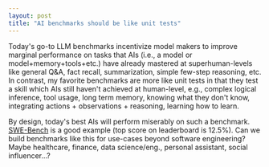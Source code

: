 ```yaml
---
layout: post
title: "AI benchmarks should be like unit tests"
---
```


Today's go-to LLM benchmarks incentivize model makers to improve marginal performance on tasks that AIs (i.e., a model or model+memory+tools+etc.) have already mastered at superhuman-levels like general Q&A, fact recall, summarization, simple few-step reasoning, etc. In contrast, my favorite benchmarks are more like unit tests in that they test a skill which AIs still haven't achieved at human-level, e.g., complex logical inference, tool usage, long term memory, knowing what they don't know, integrating actions + observations + reasoning, learning how to learn.

By design, today's best AIs will perform miserably on such a benchmark. [SWE-Bench](https://swebench.com) is a good example (top score on leaderboard is 12.5%). Can we build benchmarks like this for use-cases beyond software engineering? Maybe healthcare, finance, data science/eng., personal assistant, social influencer…?

